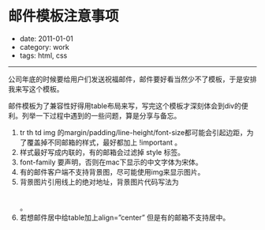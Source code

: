 ﻿# 邮件模板注意事项
- date: 2011-01-01
- category: work
- tags: html, css

---------------

公司年底的时候要给用户们发送祝福邮件，邮件要好看当然少不了模板，于是安排我来写这个模板。

邮件模板为了兼容性好得用table布局来写，写完这个模板才深刻体会到div的便利。列举一下过程中遇到的一些问题，算是分享与备忘。

1. tr th td img 的margin/padding/line-height/font-size都可能会引起边距，为了覆盖掉不同邮箱的样式，最好都加上 !important 。
2. 样式最好写成内联的，有的邮箱会过滤掉 style 标签。
3. font-family 要声明，否则在mac下显示的中文字体为宋体。
4. 有的邮件客户端不支持背景图，尽可能使用img来显示图片。
5. 背景图片引用线上的绝对地址，背景图片代码写法为<table background=”background.gif”></table>。
6. 若想邮件居中给table加上align=”center” 但是有的邮箱不支持居中。